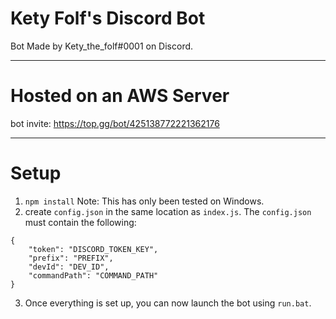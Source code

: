 # Kety Folf's Discord Bot
Bot Made by Kety_the_folf#0001 on Discord.

---

# Hosted on an AWS Server
bot invite: https://top.gg/bot/425138772221362176

---

# Setup
1. `npm install` Note: This has only been tested on Windows.
2. create `config.json` in the same location as `index.js`.
The `config.json` must contain the following:
```
{
    "token": "DISCORD_TOKEN_KEY",
    "prefix": "PREFIX",
    "devId": "DEV_ID",
    "commandPath": "COMMAND_PATH"
}
```

3. Once everything is set up, you can now launch the bot using `run.bat`.
